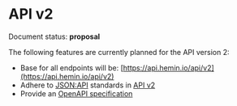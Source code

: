 # API v2

Document status: __proposal__

The following features are currently planned for the API version 2: 

* Base for all endpoints will be: [https://api.hemin.io/api/v2](https://api.hemin.io/api/v2)
* Adhere to [JSON:API](https://jsonapi.org) standards in [API v2](docs/api/v2.md)
* Provide an [OpenAPI specification](https://github.com/OAI/OpenAPI-Specification)